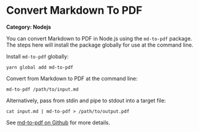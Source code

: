 # Convert Markdown To PDF

__Category: Nodejs__

You can convert Markdown to PDF in Node.js using the `md-to-pdf` package. The steps here will install the package globally for use at the command line.

Install `md-to-pdf` globally:

```shell
yarn global add md-to-pdf
```


Convert from Markdown to PDF at the command line:

```shell
md-to-pdf /path/to/input.md
```

Alternatively, pass from stdin and pipe to stdout into a target file:

```shell
cat input.md | md-to-pdf > /path/to/output.pdf
```

See [md-to-pdf on Github](https://github.com/simonhaenisch/md-to-pdf) for more details.

